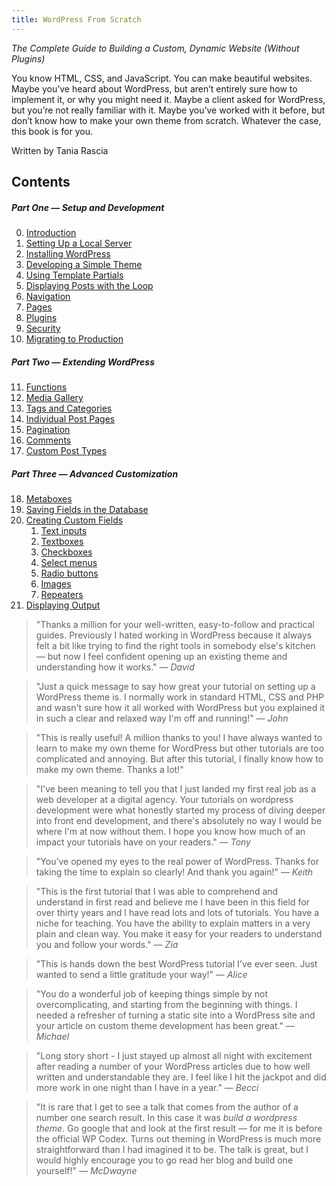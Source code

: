 ```yaml
---
title: WordPress From Scratch
---
```


*The Complete Guide to Building a Custom, Dynamic Website (Without Plugins)*

You know HTML, CSS, and JavaScript. You can make beautiful websites. Maybe you’ve heard about WordPress, but aren’t entirely sure how to implement it, or why you might need it. Maybe a client asked for WordPress, but you’re not really familiar with it. Maybe you’ve worked with it before, but don’t know how to make your own theme from scratch. Whatever the case, this book is for you.

Written by Tania Rascia

## Contents

##### Part One — Setup and Development

0. [Introduction](00-introduction.html)
1. [Setting Up a Local Server](01-setup.html)
2. [Installing WordPress]()
3. [Developing a Simple Theme]()
4. [Using Template Partials]()
5. [Displaying Posts with the Loop]()
6. [Navigation]()
7. [Pages]()
8. [Plugins]()
9. [Security]()
10. [Migrating to Production]()

##### Part Two — Extending WordPress

11. [Functions]()
12. [Media Gallery]()
13. [Tags and Categories]()
14. [Individual Post Pages]()
15. [Pagination]()
16. [Comments]()
17. [Custom Post Types]()

##### Part Three — Advanced Customization

18. [Metaboxes]()
19. [Saving Fields in the Database]()
20. [Creating Custom Fields]()
    1. [Text inputs]()
    1. [Textboxes]()
    1. [Checkboxes]()
    1. [Select menus]()
    1. [Radio buttons]()
    1. [Images]()
    1. [Repeaters]()
21. [Displaying Output]()

> "Thanks a million for your well-written, easy-to-follow and practical guides. Previously I hated working in WordPress because it always felt a bit like trying to find the right tools in somebody else's kitchen — but now I feel confident opening up an existing theme and understanding how it works." — *David*

> "Just a quick message to say how great your tutorial on setting up a WordPress theme is. I normally work in standard HTML, CSS and PHP and wasn't sure how it all worked with WordPress but you explained it in such a clear and relaxed way I'm off and running!" — *John*

> "This is really useful! A million thanks to you! I have always wanted to learn to make my own theme for WordPress but other tutorials are too complicated and annoying. But after this tutorial, I finally know how to make my own theme. Thanks a lot!"

> "I've been meaning to tell you that I just landed my first real job as a web developer at a digital agency. Your tutorials on wordpress development were what honestly started my process of diving deeper into front end development, and there's absolutely no way I would be where I'm at now without them.  I hope you know how much of an impact your tutorials have on your readers." — *Tony*

> "You’ve opened my eyes to the real power of WordPress. Thanks for taking the time to explain so clearly! And thank you again!" — *Keith*

> "This is the first tutorial that I was able to comprehend and understand in first read and believe me I have been in this field for over thirty years and I have read lots and lots of tutorials. You have a niche for teaching. You have the ability to explain matters in a very plain and clean way. You make it easy for your readers to understand you and follow your words." — *Zia*

> "This is hands down the best WordPress tutorial I've ever seen. Just wanted to send a little gratitude your way!" — *Alice*

> "You do a wonderful job of keeping things simple by not overcomplicating, and starting from the beginning with things. I needed a refresher of turning a static site into a WordPress site and your article on custom theme development has been great." — *Michael*

> "Long story short - I just stayed up almost all night with excitement after reading a number of your WordPress articles due to how well written and understandable they are. I feel like I hit the jackpot and did more work in one night than I have in a year." — *Becci*

> "It is rare that I get to see a talk that comes from the author of a number one search result. In this case it was *build a wordpress theme*. Go google that and look at the first result — for me it is before the official WP Codex. Turns out theming in WordPress is much more straightforward than I had imagined it to be.  The talk is great, but I would highly encourage you to go read her blog and build one yourself!" — *McDwayne*
